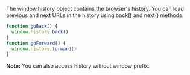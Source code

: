 
 The window.history object contains the browser's history. You can load previous and next URLs in the history using back() and next() methods.

 ```javascript
 function goBack() {
   window.history.back()
 }
 function goForward() {
   window.history.forward()
 }
 ```

 **Note:** You can also access history without window prefix.
